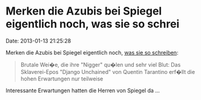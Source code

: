Merken die Azubis bei Spiegel eigentlich noch, was sie so schrei
================================================================

Date: 2013-01-13 21:25:28

Merken die Azubis bei Spiegel eigentlich noch, [was sie so
schreiben](http://www.spiegel.de/kultur/kino/django-unchained-tarantinos-spaghetti-western-ueber-die-sklaverei-a-876941.html):

> Brutale Wei�e, die ihre \"Nigger\" qu�len und sehr viel Blut: Das
> Sklaverei-Epos \"Django Unchained\" von Quentin Tarantino erf�llt die
> hohen Erwartungen nur teilweise

Interessante Erwartungen hatten die Herren von Spiegel da \...
